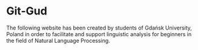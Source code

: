 # Git-Gud
The following website has been created by students of Gdańsk University, Poland in order to facilitate and support linguistic analysis for beginners in the field of Natural Language Processing.
